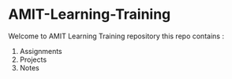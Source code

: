 # AMIT-Learning-Training

Welcome to AMIT Learning Training repository 
this repo contains : 
1. Assignments
2. Projects
3. Notes
   
